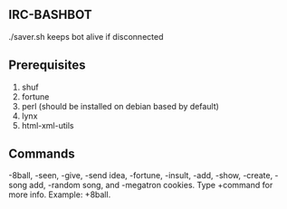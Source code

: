 ## IRC-BASHBOT
./saver.sh keeps bot alive if disconnected

## Prerequisites 
1. shuf
2. fortune
3. perl (should be installed on debian based by default)
4. lynx
5. html-xml-utils

## Commands
-8ball, -seen, -give, -send idea, -fortune, -insult, -add, -show, -create, -song add, -random song,  and -megatron cookies. Type +command for more info. Example: +8ball.
